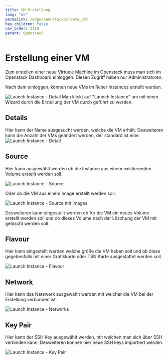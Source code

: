 ```yaml
---
title: VM Erstellung
lang: "de"
permalink: /edge/openstack/create_vm/
has_children: false
nav_order: 3110
parent: Openstack
---
```


# Erstellung einer VM

Zum erstellen einer neue Virtuele Machine im Openstack muss man sich im Openstack Dashboard einloggen.
Diesen Zugriff haben nur Administratoren.

Nach dem einloggen, können neue VMs im Reiter Instances erstellt werden.

![Launch Instance - Detail](./openstack_instances.png)
Man klickt auf "Launch Instance" um mit einen Wizard durch die Erstellung der VM durch geführt zu werden.

## Details

Hier kann der Name ausgesucht werden, welche die VM erhält.
Desweiteren kann die Anzahl der VMs geändert werden, der standard ist eine.
![Launch Instance - Detail](./openstack_instances_2.png)

## Source

Hier kann ausgewählt werden ob die Instance aus einem existierenden Volume erstellt werden soll.

![Launch Instance - Source](./openstack_instances_3.png)

Oder ob die VM aus einem Image erstellt werden soll.

![Launch Instance - Source mit Images](./openstack_instances_4.png)

Desweiteren kann eingestellt werden ob für die VM ein neues Volume erstellt werden soll und ob dieses Volume nach der Löschung der VM mit gelöscht werden soll.

## Flavour

Hier kann eingestellt werden welche größe die VM haben soll und ob diese gegebenfalls mit einer Grafikkarte oder TSN Karte ausgestattet werden soll.

![Launch Instance - Flavour](./openstack_instances_5.png)

## Network

Hier kann das Netzwerk ausgewählt werden mit welcher die VM bei der Erstellung verbunden ist.

![Launch Instance - Networks](./openstack_instances_6.png)

## Key Pair

Hier kann der SSH Key ausgewählt werden, mit welchen man sich über SSH verbinden kann.
Desweiteren können hier neue SSH keys importiert werden.

![Launch Instance - Key Pair](./openstack_instances_7.png)
